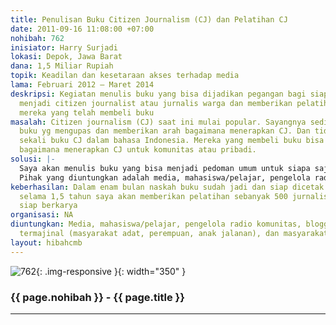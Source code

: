 ```yaml
---
title: Penulisan Buku Citizen Journalism (CJ) dan Pelatihan CJ
date: 2011-09-16 11:08:00 +07:00
nohibah: 762
inisiator: Harry Surjadi
lokasi: Depok, Jawa Barat
dana: 1,5 Miliar Rupiah
topik: Keadilan dan kesetaraan akses terhadap media
lama: Februari 2012 – Maret 2014
deskripsi: Kegiatan menulis buku yang bisa dijadikan pegangan bagi siapa saja yg ingin
  menjadi citizen journalist atau jurnalis warga dan memberikan pelatihan CJ bagi
  mereka yang telah membeli buku
masalah: Citizen journalism (CJ) saat ini mulai popular. Sayangnya sedikit sekali
  buku yg mengupas dan memberikan arah bagaimana menerapkan CJ. Dan tidak ada sama
  sekali buku CJ dalam bahasa Indonesia. Mereka yang membeli buku bisa mengikuti pelatihan
  bagaimana menerapkan CJ untuk komunitas atau pribadi.
solusi: |-
  Saya akan menulis buku yang bisa menjadi pedoman umum untuk siapa saja yg ingin mempraktikkan CJ. Dan setelah buku selesai dicetak, saya akan memberikan pelatihan untuk mereka yang sudah membeli buku CJ.
  Pihak yang diuntungkan adalah media, mahasiswa/pelajar, pengelola radio komunitas, blogger, kelompok termajinal (masyarakat adat, perempuan, anak jalanan), dan masyarakat umum.
keberhasilan: Dalam enam bulan naskah buku sudah jadi dan siap dicetak. Setelah dicetak,
  selama 1,5 tahun saya akan memberikan pelatihan sebanyak 500 jurnalis warga yang
  siap berkarya
organisasi: NA
diuntungkan: Media, mahasiswa/pelajar, pengelola radio komunitas, blogger, kelompok
  termajinal (masyarakat adat, perempuan, anak jalanan), dan masyarakat umum
layout: hibahcmb
---
```


![762](/static/img/hibahcmb/762.png){: .img-responsive }{: width="350" }

### {{ page.nohibah }} - {{ page.title }}

---
